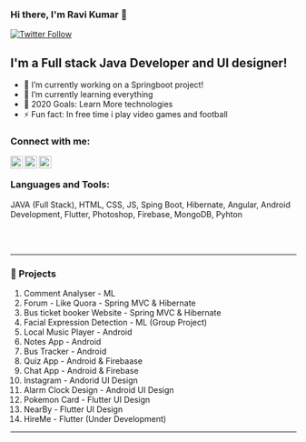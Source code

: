 ### Hi there, I'm Ravi Kumar 👋

[![Twitter Follow](https://img.shields.io/twitter/follow/codeSTACKr?color=1DA1F2&logo=twitter&style=for-the-badge)](https://twitter.com/intent/follow?original_referer=https%3A%2F%2Fgithub.com%2Fiamravikumark&screen_name=iamravikumark)

## I'm a Full stack Java Developer and UI designer!

- 🔭 I’m currently working on a Springboot project!
- 🌱 I’m currently learning everything 
- 🥅 2020 Goals: Learn More technologies
- ⚡ Fun fact: In free time i play video games and football 

### Connect with me:

[<img align="left" alt="rkapps | Twitter" width="22px" src="https://cdn.jsdelivr.net/npm/simple-icons@v3/icons/twitter.svg" />][twitter]
[<img align="left" alt="rkapps | LinkedIn" width="22px" src="https://cdn.jsdelivr.net/npm/simple-icons@v3/icons/linkedin.svg" />][linkedin]
[<img align="left" alt="rkapps | Instagram" width="22px" src="https://cdn.jsdelivr.net/npm/simple-icons@v3/icons/instagram.svg" />][instagram]

<br />

### Languages and Tools:
JAVA (Full Stack), HTML, CSS, JS, Sping Boot, Hibernate, Angular, Android Development, Flutter,
Photoshop, Firebase, MongoDB, Pyhton



<br />
<br />

---

### 📕 Projects

1. Comment Analyser - ML
2. Forum - Like Quora - Spring MVC & Hibernate 
3. Bus ticket booker Website - Spring MVC & Hibernate 
4. Facial Expression Detection - ML (Group Project)
5. Local Music Player - Android
6. Notes App - Android
7. Bus Tracker - Android
8. Quiz App - Android & Firebaase
9. Chat App - Android & Firebase
10. Instagram - Andorid UI Design
11. Alarm Clock Design - Android UI Design
12. Pokemon Card - Flutter UI Design
13. NearBy - Flutter UI Design
14. HireMe - Flutter (Under Development)

---

[twitter]: https://twitter.com/iamravikumark
[instagram]: https://instagram.com/rk_ravi_kumar_rk
[linkedin]: https://linkedin.com/in/ravi-kumar-83b9b2150